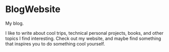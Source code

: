 # BlogWebsite
My blog.

I like to write about cool trips, technical personal projects, books, and other topics I find interesting.
Check out my website, and maybe find something that inspires you to do something cool yourself.
